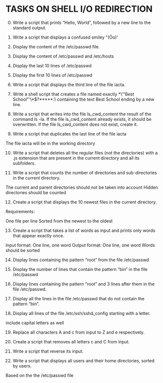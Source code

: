 # TASKS ON SHELL I/O  REDIRECTION

0. Write a script that prints “Hello, World”, followed by a new line to the standard output.

1. Write a script that displays a confused smiley "(Ôo)'

2. Display the content of the /etc/passwd file.

3. Display the content of /etc/passwd and /etc/hosts

4. Display the last 10 lines of /etc/passwd

5. Display the first 10 lines of /etc/passwd

6. Write a script that displays the third line of the file iacta.

7. Write a shell script that creates a file named exactly \*\\'"Best School"\'\\*$\?\*\*\*\*\*:) containing the text Best School ending by a new line.

8. Write a script that writes into the file ls_cwd_content the result of the command ls -la. If the file ls_cwd_content already exists, it should be overwritten. If the file ls_cwd_content does not exist, create it.

9. Write a script that duplicates the last line of the file iacta

The file iacta will be in the working directory

10. Write a script that deletes all the regular files (not the directories) with a .js extension that are present in the current directory and all its subfolders.

11. Write a script that counts the number of directories and sub-directories in the current directory.

The current and parent directories should not be taken into account
Hidden directories should be counted

12. Create a script that displays the 10 newest files in the current directory.

Requirements:

One file per line
Sorted from the newest to the oldest

13. Create a script that takes a list of words as input and prints only words that appear exactly once.

Input format: One line, one word
Output format: One line, one word
Words should be sorted

14. Display lines containing the pattern “root” from the file /etc/passwd

15. Display the number of lines that contain the pattern “bin” in the file /etc/passwd

16. Display lines containing the pattern “root” and 3 lines after them in the file /etc/passwd.

17. Display all the lines in the file /etc/passwd that do not contain the pattern “bin”.

18. Display all lines of the file /etc/ssh/sshd_config starting with a letter.

include capital letters as well

19. Replace all characters A and c from input to Z and e respectively.

20. Create a script that removes all letters c and C from input.

21. Write a script that reverse its input.

22. Write a script that displays all users and their home directories, sorted by users.

Based on the the /etc/passwd file
